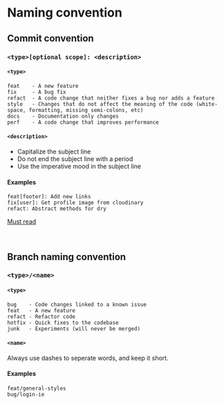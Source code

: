 # Naming convention

## Commit convention
### `<type>[optional scope]: <description>`

#### `<type>`
```
feat    - A new feature
fix     - A bug fix
refact  - A code change that neither fixes a bug nor adds a feature
style   - Changes that do not affect the meaning of the code (white-space, formatting, missing semi-colons, etc)
docs    - Documentation only changes
perf    - A code change that improves performance
```

#### `<description>`
- Capitalize the subject line
- Do not end the subject line with a period
- Use the imperative mood in the subject line

#### Examples
```
feat[footer]: Add new links
fix[user]: Get profile image from cloudinary
refact: Abstract methods for dry
```

[Must read](https://chris.beams.io/posts/git-commit/#seven-rules)

&nbsp;
## Branch naming convention
### `<type>/<name>`

#### `<type>`
```
bug    - Code changes linked to a known issue
feat   - A new feature
refact - Refactor code
hotfix - Quick fixes to the codebase
junk   - Experiments (will never be merged)
```

#### `<name>`
Always use dashes to seperate words, and keep it short.

#### Examples
```
feat/general-styles
bug/login-ie
```

